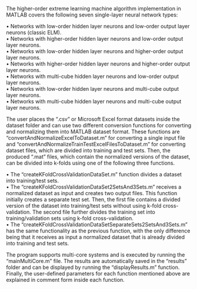 The higher-order extreme learning machine algorithm implementation in MATLAB covers the following seven single-layer neural network types:  

• Networks with low-order hidden layer neurons and low-order output layer neurons (classic ELM).  
• Networks with higher-order hidden layer neurons and low-order output layer neurons.  
• Networks with low-order hidden layer neurons and higher-order output layer neurons.  
• Networks with higher-order hidden layer neurons and higher-order output layer neurons.  
• Networks with multi-cube hidden layer neurons and low-order output layer neurons.  
• Networks with low-order hidden layer neurons and multi-cube output layer neurons.  
• Networks with multi-cube hidden layer neurons and multi-cube output layer neurons.  

The user places the “.csv” or Microsoft Excel format datasets inside the dataset folder and can use two different conversion functions for converting and normalizing them into MATLAB dataset format. These functions are “convertAndNormalizeExcelToDataset.m” for converting a single input file and “convertAndNormalizeTrainTestExcelFilesToDataset.m” for converting dataset files, which are divided into training and test sets. Then, the produced “.mat” files, which contain the normalized versions of the dataset, can be divided into k-folds using one of the following three functions.  

• The “createKFoldCrossValidationDataSet.m” function divides a dataset into training/test sets.  
• The “createKFoldCrossValidationDataSet2SetsAnd3Sets.m” receives a normalized dataset as input and creates two output files. This function initially creates a separate test set. Then, the first file contains a divided version of the dataset into training/test sets without using k-fold cross-validation. The second file further divides the training set into training/validation sets using k-fold cross-validation.  
• The “createKFoldCrossValidationDataSetSeparateSets2SetsAnd3Sets.m” has the same functionality as the previous function, with the only difference being that it receives as input a normalized dataset that is already divided into training and test sets.  

The program supports multi-core systems and is executed by running the “mainMultiCore.m” file. The results are automatically saved in the “results” folder and can be displayed by running the “displayResults.m” function. Finally, the user-defined parameters for each function mentioned above are explained in comment form inside each function.
